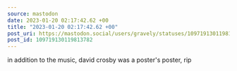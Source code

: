 ```yaml
---
source: mastodon
date: 2023-01-20 02:17:42.62 +00
title: "2023-01-20 02:17:42.62 +00"
post_uri: https://mastodon.social/users/gravely/statuses/109719130119813782
post_id: 109719130119813782
---
```

in addition to the music, david crosby was a poster's poster, rip


